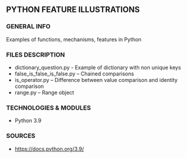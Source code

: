 ## PYTHON FEATURE ILLUSTRATIONS
### GENERAL INFO
Examples of functions, mechanisms, features in Python
### FILES DESCRIPTION
* dictionary_question.py - Example of dictionary with non unique keys
* false_is_false_is_false.py – Chained comparisons
* is_operator.py – Difference between value comparison and identity comparison
* range.py – Range object

### TECHNOLOGIES & MODULES
* Python 3.9
### SOURCES
* https://docs.python.org/3.9/